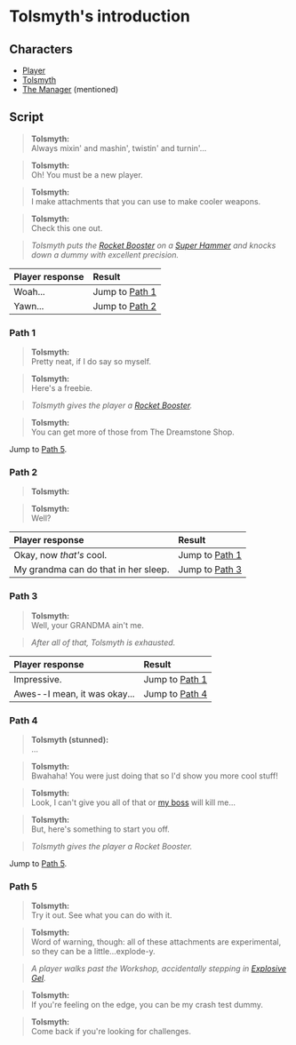 # Tolsmyth's introduction
## Characters
* [Player](/characters/player.md)
* [Tolsmyth](/characters/tolsmyth.md)
* [The Manager](/characters/the-manager.md) (mentioned)

## Script
> **Tolsmyth:**<br />
> Always mixin' and mashin', twistin' and turnin'...

> **Tolsmyth:**<br />
> Oh! You must be a new player.

> **Tolsmyth:**<br />
> I make attachments that you can use to make cooler weapons.

> **Tolsmyth:**<br />
> Check this one out.

> *Tolsmyth puts the [Rocket Booster](/inventory/attachments/rocket-booster.md) on a [Super Hammer](/inventory/items/super-hammer.md) and knocks down a dummy with excellent precision.*

<table>
  <thead>
    <tr>
      <th align="left">Player response</th>
      <th align="left">Result</th>
    </tr>
  </thead>
  <tbody>
    <tr>
      <td>Woah...</td>
      <td>
        Jump to <a href="#path-1">Path 1</a>
      </td>
    </tr>
    <tr>
      <td>Yawn...</td>
      <td>
        Jump to <a href="#path-2">Path 2</a>
      </td>
    </tr>
  </tbody>
</table>

### Path 1
> **Tolsmyth:**<br />
> Pretty neat, if I do say so myself.

> **Tolsmyth:**<br />
> Here's a freebie.

> *Tolsmyth gives the player a [Rocket Booster](/inventory/attachments/rocket-booster.md).*

> **Tolsmyth:**<br />
> You can get more of those from The Dreamstone Shop.

Jump to [Path 5](#path-5).

### Path 2
> **Tolsmyth:**<br />
> 

> **Tolsmyth:**<br />
> Well?

<table>
  <thead>
    <tr>
      <th align="left">Player response</th>
      <th align="left">Result</th>
    </tr>
  </thead>
  <tbody>
    <tr>
      <td>
        Okay, now <i>that's</i> cool.
      </td>
      <td>
        Jump to <a href="#path-1">Path 1</a>
      </td>
    </tr>
    <tr>
      <td>My grandma can do that in her sleep.</td>
      <td>
        Jump to <a href="#path-2">Path 3</a>
      </td>
    </tr>
  </tbody>
</table>

### Path 3
> **Tolsmyth:**<br />
> Well, your GRANDMA ain't me.

> 

> *After all of that, Tolsmyth is exhausted.*

<table>
  <thead>
    <tr>
      <th align="left">Player response</th>
      <th align="left">Result</th>
    </tr>
  </thead>
  <tbody>
    <tr>
      <td>Impressive.</td>
      <td>
        Jump to <a href="#path-1">Path 1</a>
      </td>
    </tr>
    <tr>
      <td>Awes--I mean, it was okay...</td>
      <td>
        Jump to <a href="#path-4">Path 4</a>
      </td>
    </tr>
  </tbody>
</table>

### Path 4
> **Tolsmyth (stunned):**<br />
> ...

> **Tolsmyth:**<br />
> Bwahaha! You were just doing that so I'd show you more cool stuff!

> **Tolsmyth:**<br />
> Look, I can't give you all of that or [my boss](/characters/the-manager.md) will kill me...

> **Tolsmyth:**<br />
> But, here's something to start you off.

> *Tolsmyth gives the player a Rocket Booster.*

Jump to [Path 5](#path-5).

### Path 5
> **Tolsmyth:**<br />
> Try it out. See what you can do with it. 

> **Tolsmyth:**<br />
> Word of warning, though: all of these attachments are experimental, so they can be a little...explode-y. 

> *A player walks past the Workshop, accidentally stepping in [Explosive Gel](/inventory/attachments/explosive-gel.md).*

> **Tolsmyth:**<br />
> If you're feeling on the edge, you can be my crash test dummy. 

> **Tolsmyth:**<br />
> Come back if you're looking for challenges.
